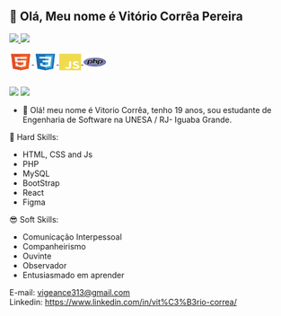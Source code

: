 ## 👋 Olá, Meu nome é Vitório Corrêa Pereira


<div>
<a href="https://github.com/VitorioCp">
<img height="180em" src="https://github-readme-stats.vercel.app/api/top-langs/?username=VitorioCp&layout=compact&langs_count=7&theme=dracula"/>
<img height="180em" src="https://github-readme-stats.vercel.app/api?username=VitorioCp&show_icons=true&theme=dracula&include_all_commits=true&count_private=true"/>
</div>

  
<div style="display: inline_block"><br>
   <img align="center" alt="vitorio-HTML" height="30" width="40" src="https://raw.githubusercontent.com/devicons/devicon/master/icons/html5/html5-original.svg">
   <img align="center" alt="vitorio-CSS" height="30" width="40" src="https://raw.githubusercontent.com/devicons/devicon/master/icons/css3/css3-original.svg">
  <img align="center" alt="vitorio-Js" height="30" width="40" src="https://raw.githubusercontent.com/devicons/devicon/master/icons/javascript/javascript-plain.svg">
  <img align="center" alt="vitorio-PHP" height="30" width="40" src="https://raw.githubusercontent.com/devicons/devicon/master/icons/php/php-original.svg">
</div>

  ##

<div> 
  <a href = "mailto:vigeance313@gmail.com"><img src="https://img.shields.io/badge/-Gmail-%23333?style=for-the-badge&logo=gmail&logoColor=white" target="_blank"></a>
  <a href="https://www.linkedin.com/in/vit%C3%B3rio-correa/" target="_blank"><img src="https://img.shields.io/badge/-LinkedIn-%230077B5?style=for-the-badge&logo=linkedin&logoColor=white" target="_blank"></a> 
</div>



- 👋 Olá! meu nome é Vitorio Corrêa, tenho 19 anos, sou estudante de Engenharia de Software na UNESA / RJ- Iguaba Grande.  



🤖 Hard Skills:
- HTML, CSS and Js
- PHP
- MySQL
- BootStrap
- React
- Figma

😎 Soft Skills:
- Comunicação Interpessoal
- Companheirismo 
- Ouvinte
- Observador
- Entusiasmado em aprender 
 

E-mail: vigeance313@gmail.com
<br>
Linkedin: https://www.linkedin.com/in/vit%C3%B3rio-correa/
